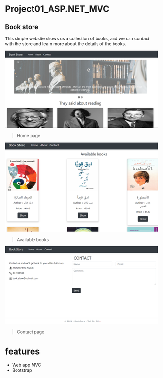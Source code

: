 # Project01_ASP.NET_MVC
## Book store 

This simple website shows us a collection of books, and we can contact with the store and learn more about the details of the books.

![home page](./screenshots/home.png) 

> Home page 

![home page](./screenshots/book.png) 

> Available books 

![home page](./screenshots/contact.png) 

> Contact page 

# features
* Web app MVC
* Bootstrap






